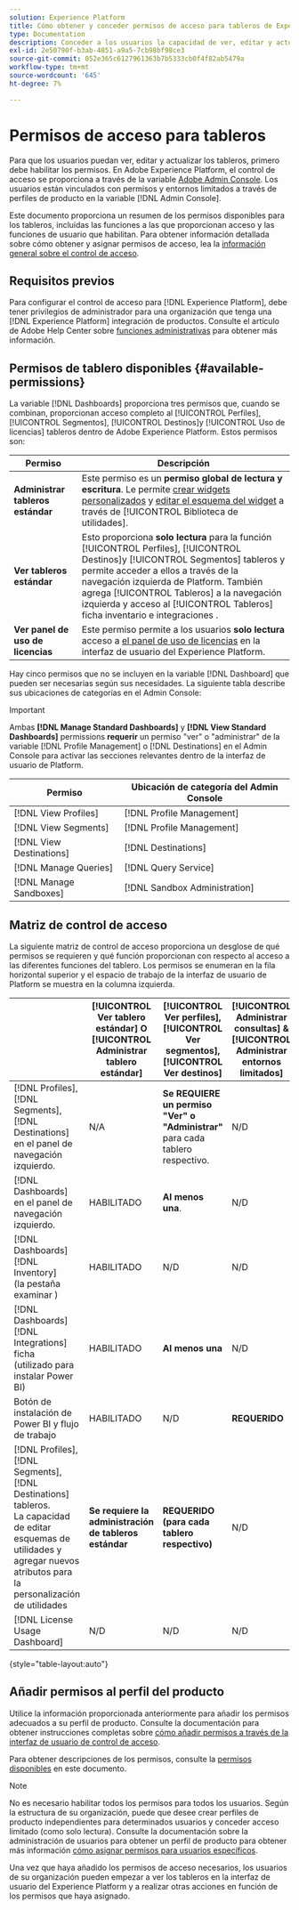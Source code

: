 ```yaml
---
solution: Experience Platform
title: Cómo obtener y conceder permisos de acceso para tableros de Experience Platform
type: Documentation
description: Conceder a los usuarios la capacidad de ver, editar y actualizar tableros de Experience Platform mediante Adobe Admin Console.
exl-id: 2e50790f-b3ab-4851-a9a5-7cb98bf98ce3
source-git-commit: 052e365c6127961363b7b5333cb0f4f82ab5479a
workflow-type: tm+mt
source-wordcount: '645'
ht-degree: 7%

---
```


# Permisos de acceso para tableros

Para que los usuarios puedan ver, editar y actualizar los tableros, primero debe habilitar los permisos. En Adobe Experience Platform, el control de acceso se proporciona a través de la variable [Adobe Admin Console](https://adminconsole.adobe.com/). Los usuarios están vinculados con permisos y entornos limitados a través de perfiles de producto en la variable [!DNL Admin Console].

Este documento proporciona un resumen de los permisos disponibles para los tableros, incluidas las funciones a las que proporcionan acceso y las funciones de usuario que habilitan. Para obtener información detallada sobre cómo obtener y asignar permisos de acceso, lea la [información general sobre el control de acceso](../access-control/home.md).

## Requisitos previos

Para configurar el control de acceso para [!DNL Experience Platform], debe tener privilegios de administrador para una organización que tenga una [!DNL Experience Platform] integración de productos. Consulte el artículo de Adobe Help Center sobre [funciones administrativas](https://helpx.adobe.com/enterprise/using/admin-roles.html) para obtener más información.

## Permisos de tablero disponibles {#available-permissions}

La variable [!DNL Dashboards] proporciona tres permisos que, cuando se combinan, proporcionan acceso completo al [!UICONTROL Perfiles], [!UICONTROL Segmentos], [!UICONTROL Destinos]y [!UICONTROL Uso de licencias] tableros dentro de Adobe Experience Platform. Estos permisos son:

| Permiso | Descripción |
|---|---|
| **Administrar tableros estándar** | Este permiso es un **permiso global de lectura y escritura**. Le permite [crear widgets personalizados](./customize/custom-widgets.md) y [editar el esquema del widget](./customize/edit-schema.md) a través de [!UICONTROL Biblioteca de utilidades]. |
| **Ver tableros estándar** | Esto proporciona **solo lectura** para la función [!UICONTROL Perfiles], [!UICONTROL Destinos]y [!UICONTROL Segmentos] tableros y permite acceder a ellos a través de la navegación izquierda de Platform. También agrega [!UICONTROL Tableros] a la navegación izquierda y acceso al [!UICONTROL Tableros] ficha inventario e integraciones . |
| **Ver panel de uso de licencias** | Este permiso permite a los usuarios **solo lectura** acceso a [el panel de uso de licencias](./guides/license-usage.md) en la interfaz de usuario del Experience Platform. |

Hay cinco permisos que no se incluyen en la variable [!DNL Dashboard] que pueden ser necesarias según sus necesidades. La siguiente tabla describe sus ubicaciones de categorías en el Admin Console:

>[!IMPORTANT]
>
>Ambas **[!DNL Manage Standard Dashboards]** y **[!DNL View Standard Dashboards]** permissions **requerir** un permiso &quot;ver&quot; o &quot;administrar&quot; de la variable [!DNL Profile Management] o [!DNL Destinations] en el Admin Console para activar las secciones relevantes dentro de la interfaz de usuario de Platform.

| Permiso | Ubicación de categoría del Admin Console |
|---|---|
| [!DNL View Profiles] | [!DNL Profile Management] |
| [!DNL View Segments] | [!DNL Profile Management] |
| [!DNL View Destinations] | [!DNL Destinations] |
| [!DNL Manage Queries] | [!DNL Query Service] |
| [!DNL Manage Sandboxes] | [!DNL Sandbox Administration] |

## Matriz de control de acceso

La siguiente matriz de control de acceso proporciona un desglose de qué permisos se requieren y qué función proporcionan con respecto al acceso a las diferentes funciones del tablero. Los permisos se enumeran en la fila horizontal superior y el espacio de trabajo de la interfaz de usuario de Platform se muestra en la columna izquierda.

|  | [!UICONTROL Ver tablero estándar] O [!UICONTROL Administrar tablero estándar] | [!UICONTROL Ver perfiles],<br/>[!UICONTROL Ver segmentos],<br/> [!UICONTROL Ver destinos] | [!UICONTROL Administrar consultas] &amp; [!UICONTROL Administrar entornos limitados] | [!UICONTROL Ver panel de uso de licencias] |
|---|---|---|---|---|
| [!DNL Profiles],<br/>[!DNL Segments],<br/>[!DNL Destinations] en el panel de navegación izquierdo. | N/A | **Se REQUIERE un permiso &quot;Ver&quot; o &quot;Administrar&quot;** para cada tablero respectivo. | N/D | N/D |
| [!DNL Dashboards] en el panel de navegación izquierdo. | HABILITADO | **Al menos una**. | N/D | N/D |
| [!DNL Dashboards] [!DNL Inventory] <br/>(la pestaña examinar ) | HABILITADO | N/D | N/D | N/D |
| [!DNL Dashboards] [!DNL Integrations] ficha <br/>(utilizado para instalar Power BI) | HABILITADO | **Al menos una** | N/D | N/D |
| Botón de instalación de Power BI y flujo de trabajo | HABILITADO | N/D | **REQUERIDO** | N/D |
| [!DNL Profiles],<br/>[!DNL Segments],<br/>[!DNL Destinations] tableros.<br/>La capacidad de editar esquemas de utilidades y agregar nuevos atributos para la personalización de utilidades | **Se requiere la administración de tableros estándar** | **REQUERIDO (para cada tablero respectivo)** | N/D | N/D |
| [!DNL License Usage Dashboard] | N/D | N/D | N/D | HABILITADO |

{style=&quot;table-layout:auto&quot;}

## Añadir permisos al perfil del producto

Utilice la información proporcionada anteriormente para añadir los permisos adecuados a su perfil de producto. Consulte la documentación para obtener instrucciones completas sobre [cómo añadir permisos a través de la interfaz de usuario de control de acceso](../access-control/ui/permissions.md).

Para obtener descripciones de los permisos, consulte la [permisos disponibles](#available-permissions) en este documento.

>[!NOTE]
>
>No es necesario habilitar todos los permisos para todos los usuarios. Según la estructura de su organización, puede que desee crear perfiles de producto independientes para determinados usuarios y conceder acceso limitado (como solo lectura). Consulte la documentación sobre la administración de usuarios para obtener un perfil de producto para obtener más información [cómo asignar permisos para usuarios específicos](../access-control/ui/users.md).

Una vez que haya añadido los permisos de acceso necesarios, los usuarios de su organización pueden empezar a ver los tableros en la interfaz de usuario del Experience Platform y a realizar otras acciones en función de los permisos que haya asignado.
